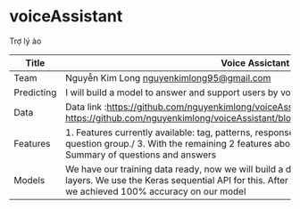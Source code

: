 # voiceAssistant
Trợ lý ảo

|Title       |Voice Assictant|
|-----------|---------------|
|Team       |Nguyễn Kim Long nguyenkimlong95@gmail.com|
|Predicting| I will build a model to answer and support users by voice|
|Data| Data link :https://github.com/nguyenkimlong/voiceAssistant/blob/master/intents.json , https://github.com/nguyenkimlong/voiceAssistant/blob/master/data/dialog_talk_agent.xlsx |
|Features| 1. Features currently available: tag, patterns, responses./ 2. Regarding tag : Classify the question group./ 3. With the remaining 2 features about patterns and responses : Summary of questions and answers |
|Models| We have our training data ready, now we will build a deep neural network that has 3 layers. We use the Keras sequential API for this. After training the model for 200 epochs, we achieved 100% accuracy on our model |

          
